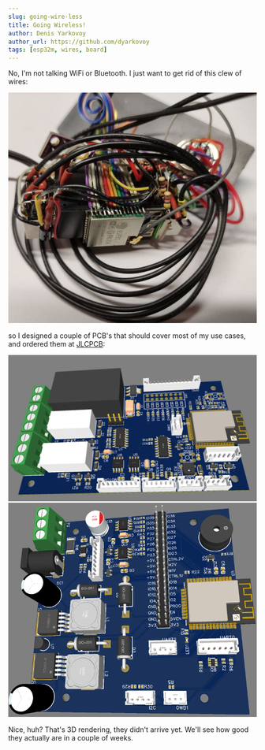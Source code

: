 ```yaml
---
slug: going-wire-less
title: Going Wireless!
author: Denis Yarkovoy
author_url: https://github.com/dyarkovoy
tags: [esp32m, wires, board]
---
```


No, I'm not talking WiFi or Bluetooth. I just want to get rid of this clew of wires:

![Wires](img/wires.jpg)

so I designed a couple of PCB's that should cover most of my use cases, and ordered them at [JLCPCB](https://jlcpcb.com/):

![PCB01](img/pcb01.png)
![PCB02](img/pcb02.png)

Nice, huh?
That's 3D rendering, they didn't arrive yet. We'll see how good they actually are in a couple of weeks.